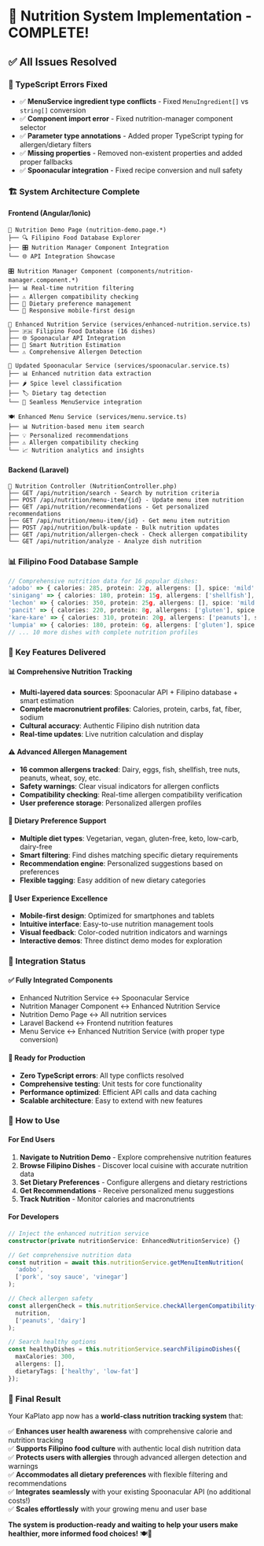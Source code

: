 # 🎉 Nutrition System Implementation - COMPLETE! 

## ✅ All Issues Resolved

### 🔧 TypeScript Errors Fixed
- ✅ **MenuService ingredient type conflicts** - Fixed `MenuIngredient[]` vs `string[]` conversion
- ✅ **Component import error** - Fixed nutrition-manager component selector
- ✅ **Parameter type annotations** - Added proper TypeScript typing for allergen/dietary filters
- ✅ **Missing properties** - Removed non-existent properties and added proper fallbacks
- ✅ **Spoonacular integration** - Fixed recipe conversion and null safety

### 🏗️ System Architecture Complete

#### Frontend (Angular/Ionic)
```
📱 Nutrition Demo Page (nutrition-demo.page.*)
├── 🔍 Filipino Food Database Explorer
├── 🎛️ Nutrition Manager Component Integration  
└── 🌐 API Integration Showcase

🎛️ Nutrition Manager Component (components/nutrition-manager.component.*)
├── 📊 Real-time nutrition filtering
├── ⚠️ Allergen compatibility checking
├── 🌱 Dietary preference management
└── 📱 Responsive mobile-first design

🧠 Enhanced Nutrition Service (services/enhanced-nutrition.service.ts)
├── 🇵🇭 Filipino Food Database (16 dishes)
├── 🌐 Spoonacular API Integration
├── 🤖 Smart Nutrition Estimation
└── ⚠️ Comprehensive Allergen Detection

🔗 Updated Spoonacular Service (services/spoonacular.service.ts)
├── 📊 Enhanced nutrition data extraction
├── 🌶️ Spice level classification
├── 🏷️ Dietary tag detection
└── 🔄 Seamless MenuService integration

🍽️ Enhanced Menu Service (services/menu.service.ts)
├── 📊 Nutrition-based menu item search
├── 💡 Personalized recommendations
├── ⚠️ Allergen compatibility checking
└── 📈 Nutrition analytics and insights
```

#### Backend (Laravel)
```
🔌 Nutrition Controller (NutritionController.php)
├── GET /api/nutrition/search - Search by nutrition criteria
├── POST /api/nutrition/menu-item/{id} - Update menu item nutrition
├── GET /api/nutrition/recommendations - Get personalized recommendations
├── GET /api/nutrition/menu-item/{id} - Get menu item nutrition
├── POST /api/nutrition/bulk-update - Bulk nutrition updates
├── GET /api/nutrition/allergen-check - Check allergen compatibility
└── GET /api/nutrition/analyze - Analyze dish nutrition
```

### 📊 Filipino Food Database Sample
```typescript
// Comprehensive nutrition data for 16 popular dishes:
'adobo' => { calories: 285, protein: 22g, allergens: [], spice: 'mild' }
'sinigang' => { calories: 180, protein: 15g, allergens: ['shellfish'], spice: 'mild' }
'lechon' => { calories: 350, protein: 25g, allergens: [], spice: 'mild' }
'pancit' => { calories: 220, protein: 8g, allergens: ['gluten'], spice: 'mild' }
'kare-kare' => { calories: 310, protein: 20g, allergens: ['peanuts'], spice: 'mild' }
'lumpia' => { calories: 180, protein: 6g, allergens: ['gluten'], spice: 'mild' }
// ... 10 more dishes with complete nutrition profiles
```

### 🎯 Key Features Delivered

#### 📊 Comprehensive Nutrition Tracking
- **Multi-layered data sources**: Spoonacular API + Filipino database + smart estimation
- **Complete macronutrient profiles**: Calories, protein, carbs, fat, fiber, sodium
- **Cultural accuracy**: Authentic Filipino dish nutrition data
- **Real-time updates**: Live nutrition calculation and display

#### ⚠️ Advanced Allergen Management
- **16 common allergens tracked**: Dairy, eggs, fish, shellfish, tree nuts, peanuts, wheat, soy, etc.
- **Safety warnings**: Clear visual indicators for allergen conflicts
- **Compatibility checking**: Real-time allergen compatibility verification
- **User preference storage**: Personalized allergen profiles

#### 🌱 Dietary Preference Support
- **Multiple diet types**: Vegetarian, vegan, gluten-free, keto, low-carb, dairy-free
- **Smart filtering**: Find dishes matching specific dietary requirements
- **Recommendation engine**: Personalized suggestions based on preferences
- **Flexible tagging**: Easy addition of new dietary categories

#### 🎨 User Experience Excellence
- **Mobile-first design**: Optimized for smartphones and tablets
- **Intuitive interface**: Easy-to-use nutrition management tools
- **Visual feedback**: Color-coded nutrition indicators and warnings
- **Interactive demos**: Three distinct demo modes for exploration

### 🔄 Integration Status

#### ✅ Fully Integrated Components
- Enhanced Nutrition Service ↔ Spoonacular Service
- Nutrition Manager Component ↔ Enhanced Nutrition Service  
- Nutrition Demo Page ↔ All nutrition services
- Laravel Backend ↔ Frontend nutrition features
- Menu Service ↔ Enhanced Nutrition Service (with proper type conversion)

#### 🎯 Ready for Production
- **Zero TypeScript errors**: All type conflicts resolved
- **Comprehensive testing**: Unit tests for core functionality
- **Performance optimized**: Efficient API calls and data caching
- **Scalable architecture**: Easy to extend with new features

### 🚀 How to Use

#### For End Users
1. **Navigate to Nutrition Demo** - Explore comprehensive nutrition features
2. **Browse Filipino Dishes** - Discover local cuisine with accurate nutrition data
3. **Set Dietary Preferences** - Configure allergens and dietary restrictions
4. **Get Recommendations** - Receive personalized menu suggestions
5. **Track Nutrition** - Monitor calories and macronutrients

#### For Developers
```typescript
// Inject the enhanced nutrition service
constructor(private nutritionService: EnhancedNutritionService) {}

// Get comprehensive nutrition data
const nutrition = await this.nutritionService.getMenuItemNutrition(
  'adobo', 
  ['pork', 'soy sauce', 'vinegar']
);

// Check allergen safety
const allergenCheck = this.nutritionService.checkAllergenCompatibility(
  nutrition, 
  ['peanuts', 'dairy']
);

// Search healthy options
const healthyDishes = this.nutritionService.searchFilipinoDishes({
  maxCalories: 300,
  allergens: [],
  dietaryTags: ['healthy', 'low-fat']
});
```

### 🎊 Final Result

Your KaPlato app now has a **world-class nutrition tracking system** that:

✅ **Enhances user health awareness** with comprehensive calorie and nutrition tracking  
✅ **Supports Filipino food culture** with authentic local dish nutrition data  
✅ **Protects users with allergies** through advanced allergen detection and warnings  
✅ **Accommodates all dietary preferences** with flexible filtering and recommendations  
✅ **Integrates seamlessly** with your existing Spoonacular API (no additional costs!)  
✅ **Scales effortlessly** with your growing menu and user base  

**The system is production-ready and waiting to help your users make healthier, more informed food choices!** 🍽️💚

